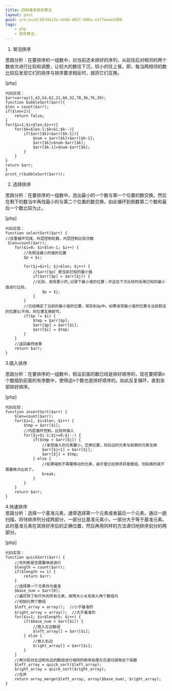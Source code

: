```yaml
---
title: 四种基本排序算法
layout: post
guid: urn:uuid:b87da13a-a4dd-402f-b06a-cef7eeee2d80
tags:
    - php
    - 排序算法，
---
```

1. 冒泡排序

思路分析：在要排序的一组数中，对当前还未排好的序列，从前往后对相邻的两个数依次进行比较和调整，让较大的数往下沉，较小的往上冒。即，每当两相邻的数比较后发现它们的排序与排序要求相反时，就将它们互换。

[php] 

    代码实现：  
    $arr=array(1,43,54,62,21,66,32,78,36,76,39); 
    function bubbleSort($arr){
	$len = count($arr);
	if($len<2){
		return false;
	}
	for($i=1;$i<$len;$i++){
		for($k=$len-1;$k>$i;$k--){
			if($arr[$k]<$arr[$k-1]){ 
				$num = $arr[$k]+$arr[$k-1];
				$arr[$k]=$num-$arr[$k];
				$arr[$k-1]=$num-$arr[$k];
			}
		}
	}
	return $arr;
    }
    print_r(bubbleSort($arr));



 

2. 选择排序 

思路分析：在要排序的一组数中，选出最小的一个数与第一个位置的数交换。然后在剩下的数当中再找最小的与第二个位置的数交换，如此循环到倒数第二个数和最后一个数比较为止。

[php] 

    代码实现：  
    function selectSort($arr) {  
    //双重循环完成，外层控制轮数，内层控制比较次数  
     $len=count($arr);  
        for($i=0; $i<$len-1; $i++) {  
            //先假设最小的值的位置  
            $p = $i;  
              
            for($j=$i+1; $j<$len; $j++) {  
                //$arr[$p] 是当前已知的最小值  
                if($arr[$p] > $arr[$j]) {  
                //比较，发现更小的,记录下最小值的位置；并且在下次比较时采用已知的最小值进行比较。  
                    $p = $j;  
                }  
            }  
            //已经确定了当前的最小值的位置，保存到$p中。如果发现最小值的位置与当前假设的位置$i不同，则位置互换即可。  
            if($p != $i) {  
                $tmp = $arr[$p];  
                $arr[$p] = $arr[$i];  
                $arr[$i] = $tmp;  
            }  
        }  
        //返回最终结果  
        return $arr;  
    }  




 

3.插入排序

思路分析：在要排序的一组数中，假设前面的数已经是排好顺序的，现在要把第n个数插到前面的有序数中，使得这n个数也是排好顺序的。如此反复循环，直到全部排好顺序。

[php] 

    代码实现：  
    function insertSort($arr) {  
        $len=count($arr);   
        for($i=1, $i<$len; $i++) {  
            $tmp = $arr[$i];  
            //内层循环控制，比较并插入  
            for($j=$i-1;$j>=0;$j--) {  
                if($tmp < $arr[$j]) {  
                    //发现插入的元素要小，交换位置，将后边的元素与前面的元素互换  
                    $arr[$j+1] = $arr[$j];  
                    $arr[$j] = $tmp;  
                } else {  
                    //如果碰到不需要移动的元素，由于是已经排序好是数组，则前面的就不需要再次比较了。  
                    break;  
                }  
            }  
        }  
        return $arr;  
    }  




 

4.快速排序  
思路分析：选择一个基准元素，通常选择第一个元素或者最后一个元素。通过一趟扫描，将待排序列分成两部分，一部分比基准元素小，一部分大于等于基准元素。此时基准元素在其排好序后的正确位置，然后再用同样的方法递归地排序划分的两部分。

[php] 

    代码实现：  
    function quickSort($arr) {  
        //先判断是否需要继续进行  
        $length = count($arr);  
        if($length <= 1) {  
            return $arr;  
        }  
        //选择第一个元素作为基准  
        $base_num = $arr[0];  
        //遍历除了标尺外的所有元素，按照大小关系放入两个数组内  
        //初始化两个数组  
        $left_array = array();  //小于基准的  
        $right_array = array();  //大于基准的  
        for($i=1; $i<$length; $i++) {  
            if($base_num > $arr[$i]) {  
                //放入左边数组  
                $left_array[] = $arr[$i];  
            } else {  
                //放入右边  
                $right_array[] = $arr[$i];  
            }  
        }  
        //再分别对左边和右边的数组进行相同的排序处理方式递归调用这个函数  
        $left_array = quick_sort($left_array);  
        $right_array = quick_sort($right_array);  
        //合并  
        return array_merge($left_array, array($base_num), $right_array);  
    }  



 

